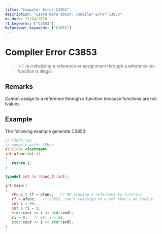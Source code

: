 ```yaml
---
title: "Compiler Error C3853"
description: "Learn more about: Compiler Error C3853"
ms.date: 11/04/2016
f1_keywords: ["C3853"]
helpviewer_keywords: ["C3853"]
---
```

# Compiler Error C3853

> '=': re-initializing a reference or assignment through a reference-to-function is illegal

## Remarks

Cannot assign to a reference through a function because functions are not lvalues.

## Example

The following example generate C3853:

```cpp
// C3853.cpp
// compile with: /EHsc
#include <iostream>
int afunc(int i)
{
   return i;
}

typedef int (& rFunc_t)(int);

int main()
{
   rFunc_t rf = afunc;   // OK binding a reference to function
   rf = afunc;   // C3853, can't reassign to a ref that's an lvalue
   int i = 99;
   int & ri = i;
   std::cout << i << std::endl;
   ri = 0;   // OK, i = 88;
   std::cout << i << std::endl;
}
```
